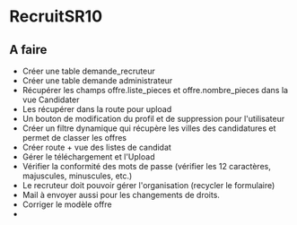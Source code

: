 # RecruitSR10

## A faire

- Créer une table demande_recruteur
- Créer une table demande administrateur
- Récupérer les champs offre.liste_pieces et offre.nombre_pieces dans la vue Candidater
- Les récupérer dans la route pour upload   
- Un bouton de modification du profil et de suppression pour l'utilisateur
- Créer un filtre dynamique qui récupère les villes des candidatures et permet de classer les offres
- Créer route + vue des listes de candidat
- Gérer le téléchargement et l'Upload 
- Vérifier la conformité des mots de passe (vérifier les 12 caractères, majuscules, minuscules, etc.)
- Le recruteur doit pouvoir gérer l'organisation (recycler le formulaire)
- Mail à  envoyer aussi pour les changements de droits.
- Corriger le modèle offre
- 